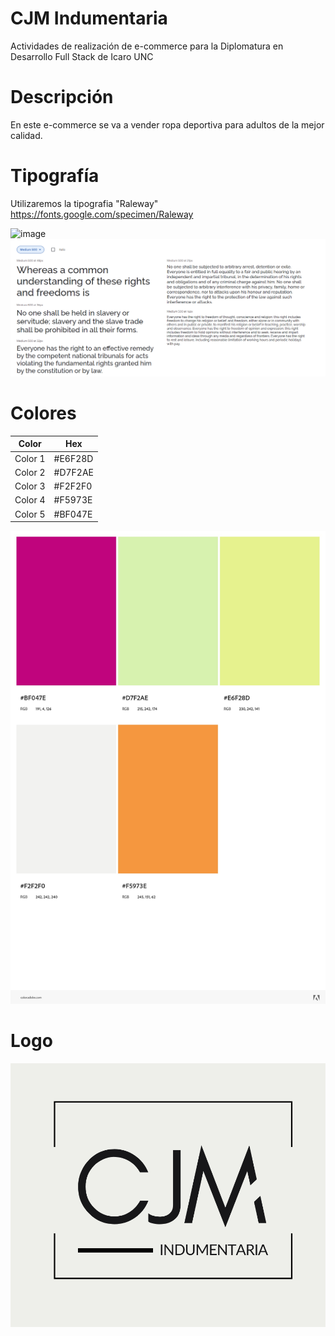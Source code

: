 # CJM Indumentaria
Actividades de realización de e-commerce para la Diplomatura en Desarrollo Full Stack de Icaro UNC
# Descripción
En este e-commerce se va a vender ropa deportiva para adultos de la mejor calidad.
# Tipografía 
Utilizaremos la tipografia "Raleway" https://fonts.google.com/specimen/Raleway

![image](https://user-images.githubusercontent.com/132006062/234970345-3ea385eb-d62d-4277-8f42-1b8f6abc4a5f.png)
![](https://github.com/constanzatokeff/TokeffConstanza-CJMIndumentaria/blob/main/Tipografia%202.PNG?raw=true) 

# Colores
| Color             | Hex                                                                |
| ----------------- | ------------------------------------------------------------------ |
| Color 1 |#E6F28D |
| Color 2 |#D7F2AE |
| Color 3 |#F2F2F0 |
| Color 4 |#F5973E |
| Color 5 |#BF047E |

![](https://github.com/constanzatokeff/TokeffConstanza-CJMIndumentaria/blob/main/AdobeColor-Diplo-%20CJM-%20Tokeff.jpeg?raw=true)

# Logo
![Logo](https://github.com/constanzatokeff/TokeffConstanza-CJMIndumentaria/blob/main/CJM-%20logo-%20tokeff.png?raw=true)
